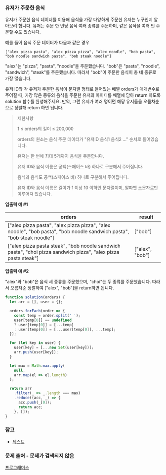 ### 유저가 주문한 음식
유저가 주문한 음식 데이터를 이용해 음식을 가장 다양하게 주문한 유저는 누구인지 알아보려 합니다. 유저는 주문 한 번당 음식 여러 종류를 주문하며, 같은 음식을 여러 번 주문할 수도 있습니다.

예를 들어 음식 주문 데이터가 다음과 같은 경우

`["alex pizza pasta", "alex pizza pizza", "alex noodle", "bob pasta", "bob noodle sandwich pasta", "bob steak noodle"]`

"alex"는 "pizza", "pasta", "noodle"을 주문했습니다.
"bob"은 "pasta", "noodle", "sandwich", "steak"를 주문했습니다.
따라서 "bob"이 주문한 음식이 총 네 종류로 가장 많습니다.

유저 ID와 각 유저가 주문한 음식이 문자열 형태로 들어있는 배열 orders가 매개변수로 주어질 때, 가장 많은 종류의 음식을 주문한 유저의 아이디를 배열에 담아 return 하도록 solution 함수를 완성해주세요. 만약, 그런 유저가 여러 명이면 해당 유저들을 오름차순으로 정렬해 return 하면 됩니다.

> 제한사항
> 
> 1 ≤ orders의 길이 ≤ 200,000
>
> orders의 원소는 음식 주문 데이터가 "유저ID 음식1 음식2 ..." 순서로 들어있습니다.
> 
> 유저는 한 번에 최대 5개까지 음식을 주문합니다.
> 
> 유저 ID와 음식 이름은 공백(스페이스 바) 하나로 구분해서 주어집니다.
> 
> 음식과 음식도 공백(스페이스 바) 하나로 구분해서 주어집니다.
> 
> 유저 ID와 음식 이름은 길이가 1 이상 10 이하인 문자열이며, 알파벳 소문자로만 이루어져 있습니다.

**입출력 예 #1**

| orders| result|
|--|--|
|["alex pizza pasta", "alex pizza pizza", "alex noodle", "bob pasta", "bob noodle sandwich pasta", "bob steak noodle"]|["bob"]|
|["alex pizza pasta steak", "bob noodle sandwich pasta", "choi pizza sandwich pizza", "alex pizza pasta steak"]|["alex", "bob"]|

**입출력 예 #2**

"alex"와 "bob"은 음식 세 종류를 주문했으며, "choi"는 두 종류를 주문했습니다. 따라서 오름차순 정렬하여 ["alex", "bob"]을 return하면 됩니다.

```js
function solution(orders) {
  let arr = [], user = {};

  orders.forEach(order => {
    const temp = order.split(' ');
    user[temp[0]] == undefined
    ? user[temp[0]] = [...temp]
    : user[temp[0]] = [...user[temp[0]], ...temp];
  });

  for (let key in user) {
    user[key] = [...new Set(user[key])];
    arr.push(user[key]);
  }

  let max = Math.max.apply(
    null,
    arr.map(el => el.length)
  );

  return arr
    .filter(_ => _.length === max)
    .reduce((acc, _) => {
      acc.push(_[0]);
      return acc;
    }, []);
}
```

### 참고
- [테스트](https://velog.io/@jooyo/%ED%85%8C%EC%8A%A4%ED%8A%B8)

### 문제 출처 - 문제가 검색되지 않음
[프로그래머스](https://school.programmers.co.kr/learn/challenges?order=acceptance_desc&statuses=unsolved&levels=1&languages=javascript)
